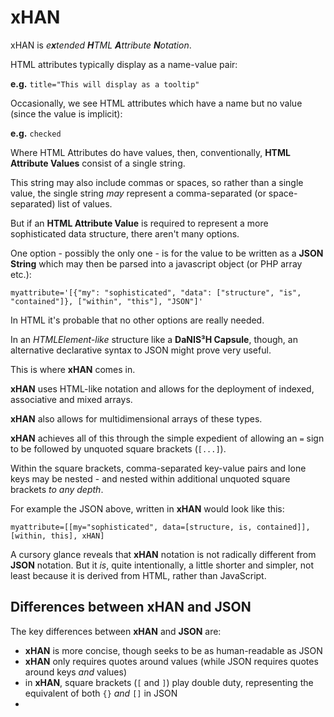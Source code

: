 # xHAN
xHAN is *e**x**tended **H**TML **A**ttribute **N**otation*.

HTML attributes typically display as a name-value pair:

**e.g.** `title="This will display as a tooltip"`

Occasionally, we see HTML attributes which have a name but no value (since the value is implicit):

**e.g.** `checked`

Where HTML Attributes do have values, then, conventionally, **HTML Attribute Values** consist of a single string.

This string may also include commas or spaces, so rather than a single value, the single string *may* represent a comma-separated (or space-separated) list of values.

But if an **HTML Attribute Value** is required to represent a more sophisticated data structure, there aren't many options.

One option - possibly the only one - is for the value to be written as a **JSON String** which may then be parsed into a javascript object (or PHP array etc.):

    myattribute='[{"my": "sophisticated", "data": ["structure", "is", "contained"]}, ["within", "this"], "JSON"]'
    
In HTML it's probable that no other options are really needed.

In an *HTMLElement-like* structure like a **DaNIS³H Capsule**,  though, an alternative declarative syntax to JSON might prove very useful.

This is where **xHAN** comes in.

**xHAN** uses HTML-like notation and allows for the deployment of indexed, associative and mixed arrays.

**xHAN** also allows for multidimensional arrays of these types.

**xHAN** achieves all of this through the simple expedient of allowing an `=` sign to be followed by unquoted square brackets (`[...]`).

Within the square brackets, comma-separated key-value pairs and lone keys may be nested - and nested within additional unquoted square brackets *to any depth*.

For example the JSON above, written in **xHAN** would look like this:

    myattribute=[[my="sophisticated", data=[structure, is, contained]], [within, this], xHAN]
    
A cursory glance reveals that **xHAN** notation is not radically different from **JSON** notation. But it *is*, quite intentionally, a little shorter and simpler, not least because it is derived from HTML, rather than JavaScript.

## Differences between xHAN and JSON

The key differences between **xHAN** and **JSON** are:

 - **xHAN** is more concise, though seeks to be as human-readable as JSON
 - **xHAN** only requires quotes around values (while JSON requires quotes around keys *and* values)
 - in **xHAN**, square brackets (`[` and `]`) play double duty, representing the equivalent of both `{}` *and* `[]` in JSON
 - 
